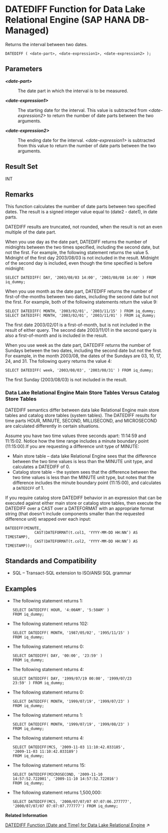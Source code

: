 <!-- loio7bf7fa8d313a453c8bc224f2f29c65b5 -->

# DATEDIFF Function for Data Lake Relational Engine \(SAP HANA DB-Managed\)

Returns the interval between two dates.



```
DATEDIFF ( <date-part>, <date-expression1>, <date-expression2> );
```



<a name="loio7bf7fa8d313a453c8bc224f2f29c65b5__section_hqj_ffm_srb"/>

## Parameters


<dl>
<dt><b>

*<date-part\>*

</b></dt>
<dd>

The date part in which the interval is to be measured.



</dd><dt><b>

*<date-expression1\>*

</b></dt>
<dd>

The starting date for the interval. This value is subtracted from *<date-expression2\>* to return the number of date parts between the two arguments.



</dd><dt><b>

*<date-expression2\>*

</b></dt>
<dd>

The ending date for the interval. *<date-expression1\>* is subtracted from this value to return the number of date parts between the two arguments.



</dd>
</dl>



<a name="loio7bf7fa8d313a453c8bc224f2f29c65b5__section_xxx_ffm_srb"/>

## Result Set

INT



<a name="loio7bf7fa8d313a453c8bc224f2f29c65b5__section_hz3_dhm_srb"/>

## Remarks

This function calculates the number of date parts between two specified dates. The result is a signed integer value equal to \(date2 - date1\), in date parts.

DATEDIFF results are truncated, not rounded, when the result is not an even multiple of the date part.

When you use day as the date part, DATEDIFF returns the number of midnights between the two times specified, including the second date, but not the first. For example, the following statement returns the value 5. Midnight of the first day 2003/08/03 is not included in the result. Midnight of the second day is included, even though the time specified is before midnight:

```
SELECT DATEDIFF( DAY, '2003/08/03 14:00', '2003/08/08 14:00' ) FROM iq_dummy;
```

When you use month as the date part, DATEDIFF returns the number of first-of-the-months between two dates, including the second date but not the first. For example, both of the following statements return the value 9:

```
SELECT DATEDIFF( MONTH, '2003/02/01', '2003/11/15' ) FROM iq_dummy;
SELECT DATEDIFF( MONTH, '2003/02/01', '2003/11/01' ) FROM iq_dummy;
```

The first date 2003/02/01 is a first-of-month, but is not included in the result of either query. The second date 2003/11/01 in the second query is also a first-of-month and is included in the result.

When you use week as the date part, DATEDIFF returns the number of Sundays between the two dates, including the second date but not the first. For example, in the month 2003/08, the dates of the Sundays are 03, 10, 17, 24, and 31. The following query returns the value 4:

```
SELECT DATEDIFF( week, '2003/08/03', '2003/08/31' ) FROM iq_dummy;
```

The first Sunday \(2003/08/03\) is not included in the result.



### Data Lake Relational Engine Main Store Tables Versus Catalog Store Tables

DATEDIFF semantics differ between data lake Relational Engine main store tables and catalog store tables \(system tables\). The DATEDIFF results for time parts HOUR, MINUTE, SECOND, MILLISECOND, and MICROSECOND are calculated differently in certain situations.

Assume you have two time values three seconds apart: 11:14:59 and 11:15:02. Notice how the time range includes a minute boundary point \(11:15:00\).If you are requesting a difference unit type of MINUTE:

-   Main store table – data lake Relational Engine sees that the difference between the two time values is less than the MINUTE unit type, and calculates a DATEDIFF of 0.
-   Catalog store table – the system sees that the difference between the two time values is less than the MINUTE unit type, but notes that the difference includes the minute boundary point \(11:15:00\), and calculates a `DATEDIFF` of 1.

If you require catalog store DATEDIFF behavior in an expression that can be executed against either main store or catalog store tables, then execute the DATEDIFF over a CAST over a DATEFORMAT with an appropriate format string \(that doesn't include components smaller than the requested difference unit\) wrapped over each input:

```
DATEDIFF(MINUTE, 
             CAST(DATEFORMAT(t.col1, 'YYYY-MM-DD HH:NN’) AS TIMESTAMP), 
             CAST(DATEFORMAT(t.col2, 'YYYY-MM-DD HH:NN’) AS TIMESTAMP));
```



<a name="loio7bf7fa8d313a453c8bc224f2f29c65b5__section_rzh_hfm_srb"/>

## Standards and Compatibility

-   SQL – Transact-SQL extension to ISO/ANSI SQL grammar



<a name="loio7bf7fa8d313a453c8bc224f2f29c65b5__section_rdq_hfm_srb"/>

## Examples

-   The following statement returns 1:

    ```
    SELECT DATEDIFF( HOUR, '4:00AM', '5:50AM' )
    FROM iq_dummy;
    ```

-   The following statement returns 102:

    ```
    SELECT DATEDIFF( MONTH, '1987/05/02', '1995/11/15' )
    FROM iq_dummy;
    ```

-   The following statement returns 0:

    ```
    SELECT DATEDIFF( DAY, '00:00', '23:59' ) 
    FROM iq_dummy;
    ```

-   The following statement returns 4:

    ```
    SELECT DATEDIFF( DAY, '1999/07/19 00:00', '1999/07/23
    23:59' ) FROM iq_dummy;
    ```

-   The following statement returns 0:

    ```
    SELECT DATEDIFF( MONTH, '1999/07/19', '1999/07/23' )
    FROM iq_dummy;
    ```

-   The following statement returns 1:

    ```
    SELECT DATEDIFF( MONTH, '1999/07/19', '1999/08/23' )
    FROM iq_dummy;
    ```

-   The following statement returns 4:

    ```
    SELECT DATEDIFF(MCS, '2009-11-03 11:10:42.033185',
    '2009-11-03 11:10:42.033189') 
    FROM iq_dummy;
    ```

-   The following statement returns 15:

    ```
    SELECT DATEDIFF(MICROSECOND, '2009-11-10
    14:57:52.722001', '2009-11-10 14:57:52.722016')
    FROM iq_dummy;
    ```

-   The following statement returns 1,500,000:

    ```
    SELECT DATEDIFF(MCS, '2000/07/07/07 07:07:06.277777',
    '2000/07/07/07 07:07:07.777777') FROM iq_dummy;
    ```


**Related Information**  


[DATEDIFF Function \[Date and Time\] for Data Lake Relational Engine](https://help.sap.com/viewer/19b3964099384f178ad08f2d348232a9/2023_4_QRC/en-US/a545a63784f210158075c22cd6f85d3a.html "Returns the interval between two dates.") :arrow_upper_right:

